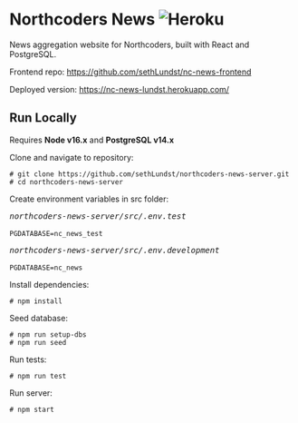# Northcoders News ![Heroku](https://pyheroku-badge.herokuapp.com/?app=nc-news-lundst&style=plastic) 

News aggregation website for Northcoders, built with React and PostgreSQL.

Frontend repo: https://github.com/sethLundst/nc-news-frontend

Deployed version: https://nc-news-lundst.herokuapp.com/

## Run Locally

Requires **Node v16.x** and **PostgreSQL v14.x**

Clone and navigate to repository:

    # git clone https://github.com/sethLundst/northcoders-news-server.git
    # cd northcoders-news-server

Create environment variables in src folder:

<pre>
<i>northcoders-news-server/src/.env.test</i>

<code>PGDATABASE=nc_news_test</code>
</pre>

<pre>
<i>northcoders-news-server/src/.env.development</i>

<code>PGDATABASE=nc_news</code>
</pre>

Install dependencies:

    # npm install

Seed database:

    # npm run setup-dbs
    # npm run seed

Run tests:

    # npm run test

Run server:

    # npm start
